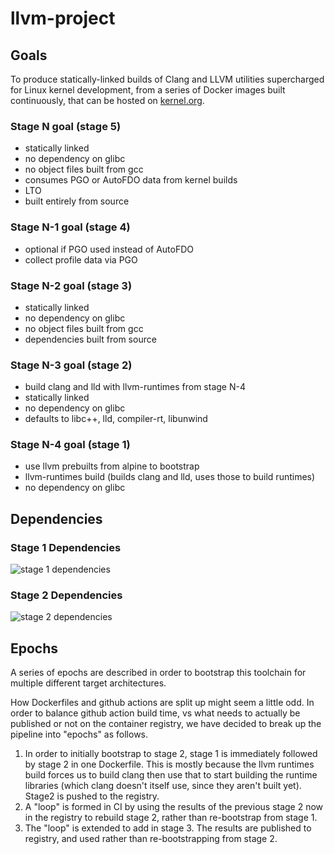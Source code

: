 # llvm-project

## Goals
To produce statically-linked builds of Clang and LLVM utilities supercharged
for Linux kernel development, from a series of Docker images built
continuously, that can be hosted on
[kernel.org](https://mirrors.edge.kernel.org/pub/tools/crosstool/).

### Stage N goal (stage 5)
- statically linked
- no dependency on glibc
- no object files built from gcc
- consumes PGO or AutoFDO data from kernel builds
- LTO
- built entirely from source

### Stage N-1 goal (stage 4)
- optional if PGO used instead of AutoFDO
- collect profile data via PGO

### Stage N-2 goal (stage 3)
- statically linked
- no dependency on glibc
- no object files built from gcc
- dependencies built from source

### Stage N-3 goal (stage 2)
- build clang and lld with llvm-runtimes from stage N-4
- statically linked
- no dependency on glibc
- defaults to libc++, lld, compiler-rt, libunwind

### Stage N-4 goal (stage 1)
- use llvm prebuilts from alpine to bootstrap
- llvm-runtimes build (builds clang and lld, uses those to build runtimes)
- no dependency on glibc

## Dependencies

### Stage 1 Dependencies
![stage 1 dependencies](https://github.com/ClangBuiltLinux/containers/tree/main/llvm-project/main/stage1.svg?raw=true)

### Stage 2 Dependencies
![stage 2 dependencies](https://github.com/ClangBuiltLinux/containers/tree/main/llvm-project/main/stage2.svg?raw=true)


## Epochs

A series of epochs are described in order to bootstrap this toolchain for
multiple different target architectures.

How Dockerfiles and github actions are split up might seem a little odd. In
order to balance github action build time, vs what needs to actually be
published or not on the container registry, we have decided to break up the
pipeline into "epochs" as follows.

1. In order to initially bootstrap to stage 2, stage 1 is immediately followed
   by stage 2 in one Dockerfile. This is mostly because the llvm runtimes build
   forces us to build clang then use that to start building the runtime
   libraries (which clang doesn't itself use, since they aren't built yet).
   Stage2 is pushed to the registry.
2. A "loop" is formed in CI by using the results of the previous stage 2 now in
   the registry to rebuild stage 2, rather than re-bootstrap from stage 1.
3. The "loop" is extended to add in stage 3. The results are published to
   registry, and used rather than re-bootstrapping from stage 2.
